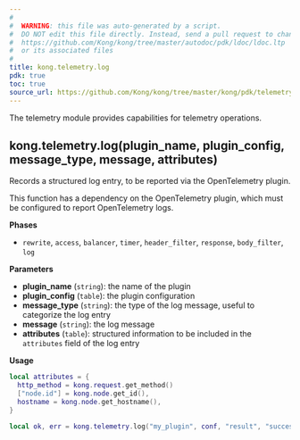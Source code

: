```yaml
---
#
#  WARNING: this file was auto-generated by a script.
#  DO NOT edit this file directly. Instead, send a pull request to change
#  https://github.com/Kong/kong/tree/master/autodoc/pdk/ldoc/ldoc.ltp
#  or its associated files
#
title: kong.telemetry.log
pdk: true
toc: true
source_url: https://github.com/Kong/kong/tree/master/kong/pdk/telemetry.lua
---
```


The telemetry module provides capabilities for telemetry operations.



## kong.telemetry.log(plugin_name, plugin_config, message_type, message, attributes)

Records a structured log entry, to be reported via the OpenTelemetry plugin.

 This function has a dependency on the OpenTelemetry plugin, which must be
 configured to report OpenTelemetry logs.


**Phases**

* `rewrite`, `access`, `balancer`, `timer`, `header_filter`,
         `response`, `body_filter`, `log`

**Parameters**

* **plugin_name** (`string`):  the name of the plugin
* **plugin_config** (`table`):  the plugin configuration
* **message_type** (`string`):  the type of the log message, useful to categorize
         the log entry
* **message** (`string`):  the log message
* **attributes** (`table`):  structured information to be included in the
         `attributes` field of the log entry

**Usage**

``` lua
local attributes = {
  http_method = kong.request.get_method()
  ["node.id"] = kong.node.get_id(),
  hostname = kong.node.get_hostname(),
}

local ok, err = kong.telemetry.log("my_plugin", conf, "result", "successful operation", attributes)
```


